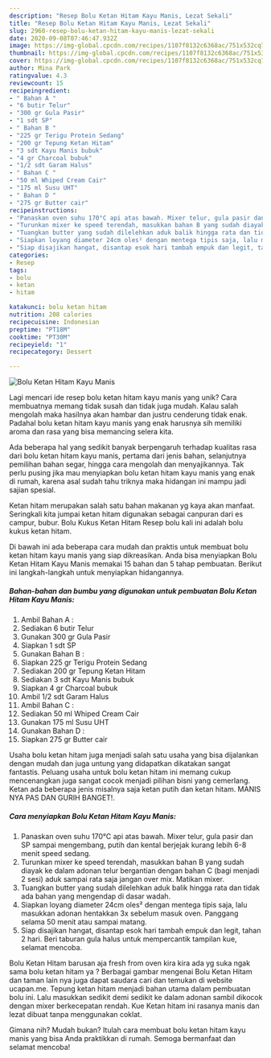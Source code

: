 ```yaml
---
description: "Resep Bolu Ketan Hitam Kayu Manis, Lezat Sekali"
title: "Resep Bolu Ketan Hitam Kayu Manis, Lezat Sekali"
slug: 2960-resep-bolu-ketan-hitam-kayu-manis-lezat-sekali
date: 2020-09-08T07:46:47.932Z
image: https://img-global.cpcdn.com/recipes/1107f8132c6368ac/751x532cq70/bolu-ketan-hitam-kayu-manis-foto-resep-utama.jpg
thumbnail: https://img-global.cpcdn.com/recipes/1107f8132c6368ac/751x532cq70/bolu-ketan-hitam-kayu-manis-foto-resep-utama.jpg
cover: https://img-global.cpcdn.com/recipes/1107f8132c6368ac/751x532cq70/bolu-ketan-hitam-kayu-manis-foto-resep-utama.jpg
author: Mina Park
ratingvalue: 4.3
reviewcount: 15
recipeingredient:
- " Bahan A "
- "6 butir Telur"
- "300 gr Gula Pasir"
- "1 sdt SP"
- " Bahan B "
- "225 gr Terigu Protein Sedang"
- "200 gr Tepung Ketan Hitam"
- "3 sdt Kayu Manis bubuk"
- "4 gr Charcoal bubuk"
- "1/2 sdt Garam Halus"
- " Bahan C "
- "50 ml Whiped Cream Cair"
- "175 ml Susu UHT"
- " Bahan D "
- "275 gr Butter cair"
recipeinstructions:
- "Panaskan oven suhu 170°C api atas bawah. Mixer telur, gula pasir dan SP sampai mengembang, putih dan kental berjejak kurang lebih 6-8 menit speed sedang."
- "Turunkan mixer ke speed terendah, masukkan bahan B yang sudah diayak ke dalam adonan telur bergantian dengan bahan C (bagi menjadi 2 sesi) aduk sampai rata saja jangan over mix. Matikan mixer."
- "Tuangkan butter yang sudah dilelehkan aduk balik hingga rata dan tidak ada bahan yang mengendap di dasar wadah."
- "Siapkan loyang diameter 24cm oles² dengan mentega tipis saja, lalu masukkan adonan hentakkan 3x sebelum masuk oven. Panggang selama 50 menit atau sampai matang."
- "Siap disajikan hangat, disantap esok hari tambah empuk dan legit, tahan 2 hari. Beri taburan gula halus untuk mempercantik tampilan kue, selamat mencoba."
categories:
- Resep
tags:
- bolu
- ketan
- hitam

katakunci: bolu ketan hitam 
nutrition: 208 calories
recipecuisine: Indonesian
preptime: "PT18M"
cooktime: "PT30M"
recipeyield: "1"
recipecategory: Dessert

---
```



![Bolu Ketan Hitam Kayu Manis](https://img-global.cpcdn.com/recipes/1107f8132c6368ac/751x532cq70/bolu-ketan-hitam-kayu-manis-foto-resep-utama.jpg)

Lagi mencari ide resep bolu ketan hitam kayu manis yang unik? Cara membuatnya memang tidak susah dan tidak juga mudah. Kalau salah mengolah maka hasilnya akan hambar dan justru cenderung tidak enak. Padahal bolu ketan hitam kayu manis yang enak harusnya sih memiliki aroma dan rasa yang bisa memancing selera kita.

Ada beberapa hal yang sedikit banyak berpengaruh terhadap kualitas rasa dari bolu ketan hitam kayu manis, pertama dari jenis bahan, selanjutnya pemilihan bahan segar, hingga cara mengolah dan menyajikannya. Tak perlu pusing jika mau menyiapkan bolu ketan hitam kayu manis yang enak di rumah, karena asal sudah tahu triknya maka hidangan ini mampu jadi sajian spesial.

Ketan hitam merupakan salah satu bahan makanan yg kaya akan manfaat. Seringkali kita jumpai ketan hitam digunakan sebagai canpuran dari es campur, bubur. Bolu Kukus Ketan Hitam Resep bolu kali ini adalah bolu kukus ketan hitam.


Di bawah ini ada beberapa cara mudah dan praktis untuk membuat bolu ketan hitam kayu manis yang siap dikreasikan. Anda bisa menyiapkan Bolu Ketan Hitam Kayu Manis memakai 15 bahan dan 5 tahap pembuatan. Berikut ini langkah-langkah untuk menyiapkan hidangannya.

<!--inarticleads1-->

##### Bahan-bahan dan bumbu yang digunakan untuk pembuatan Bolu Ketan Hitam Kayu Manis:

1. Ambil  Bahan A :
1. Sediakan 6 butir Telur
1. Gunakan 300 gr Gula Pasir
1. Siapkan 1 sdt SP
1. Gunakan  Bahan B :
1. Siapkan 225 gr Terigu Protein Sedang
1. Sediakan 200 gr Tepung Ketan Hitam
1. Sediakan 3 sdt Kayu Manis bubuk
1. Siapkan 4 gr Charcoal bubuk
1. Ambil 1/2 sdt Garam Halus
1. Ambil  Bahan C :
1. Sediakan 50 ml Whiped Cream Cair
1. Gunakan 175 ml Susu UHT
1. Gunakan  Bahan D :
1. Siapkan 275 gr Butter cair


Usaha bolu ketan hitam juga menjadi salah satu usaha yang bisa dijalankan dengan mudah dan juga untung yang didapatkan dikatakan sangat fantastis. Peluang usaha untuk bolu ketan hitam ini memang cukup mencenangkan juga sangat cocok menjadi pilihan bisni yang cemerlang. Ketan ada beberapa jenis misalnya saja ketan putih dan ketan hitam. MANIS NYA PAS DAN GURIH BANGET!. 

<!--inarticleads2-->

##### Cara menyiapkan Bolu Ketan Hitam Kayu Manis:

1. Panaskan oven suhu 170°C api atas bawah. Mixer telur, gula pasir dan SP sampai mengembang, putih dan kental berjejak kurang lebih 6-8 menit speed sedang.
1. Turunkan mixer ke speed terendah, masukkan bahan B yang sudah diayak ke dalam adonan telur bergantian dengan bahan C (bagi menjadi 2 sesi) aduk sampai rata saja jangan over mix. Matikan mixer.
1. Tuangkan butter yang sudah dilelehkan aduk balik hingga rata dan tidak ada bahan yang mengendap di dasar wadah.
1. Siapkan loyang diameter 24cm oles² dengan mentega tipis saja, lalu masukkan adonan hentakkan 3x sebelum masuk oven. Panggang selama 50 menit atau sampai matang.
1. Siap disajikan hangat, disantap esok hari tambah empuk dan legit, tahan 2 hari. Beri taburan gula halus untuk mempercantik tampilan kue, selamat mencoba.


Bolu Ketan Hitam barusan aja fresh from oven kira kira ada yg suka ngak sama bolu ketan hitam ya ? Berbagai gambar mengenai Bolu Ketan Hitam dan taman lain nya juga dapat saudara cari dan temukan di website ucapan.me. Tepung ketan hitam menjadi bahan utama dalam pembuatan bolu ini. Lalu masukkan sedikit demi sedikit ke dalam adonan sambil dikocok dengan mixer berkecepatan rendah. Kue Ketan hitam ini rasanya manis dan lezat dibuat tanpa menggunakan coklat. 

Gimana nih? Mudah bukan? Itulah cara membuat bolu ketan hitam kayu manis yang bisa Anda praktikkan di rumah. Semoga bermanfaat dan selamat mencoba!
